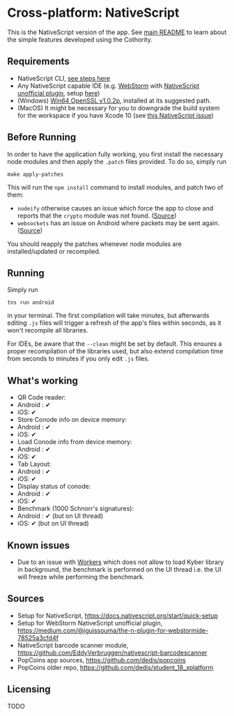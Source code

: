 #  Cross-platform: NativeScript

This is the NativeScript version of the app. See [main README](https://github.com/dedis/student_18_xps/blob/master/README.md) to learn about the simple features developed using the Cothority.

## Requirements
 - NativeScript CLI, [see steps here](https://docs.nativescript.org/start/quick-setup)
 - Any NativeScript capable IDE (e.g. [WebStorm](https://www.jetbrains.com/webstorm/) with [NativeScript unofficial plugin](https://plugins.jetbrains.com/plugin/8588-nativescript), setup [here](https://medium.com/@iguissouma/the-n-plugin-for-webstormide-78525a3cfd4f))
 - (Windows) [Win64 OpenSSL v1.0.2p](https://slproweb.com/download/Win64OpenSSL-1_0_2p.exe), installed at its suggested path.
 - (MacOS) It might be necessary for you to downgrade the build system for the workspace if you have Xcode 10 (see [this NativeScript issue](https://github.com/NativeScript/nativescript-cli/issues/3909#issuecomment-422782053))

## Before Running
In order to have the application fully working, you first install the necessary node modules and then apply the ``.patch`` files provided. To do so, simply run  
``` shell
make apply-patches
```
This will run the ``npm install`` command to install modules, and patch two of them:
 - ``nodeify`` otherwise causes an issue which force the app to close and reports that the ``crypto`` module was not found. ([Source](https://github.com/dedis/student_18_xplatform/issues/35))
 - ``websockets`` has an issue on Android where packets  may be sent again. ([Source](https://github.com/dedis/student_18_xplatform/issues/73))

 You should reapply the patches whenever node modules are installed/updated or recompiled.

## Running
Simply run
``` shell
tns run android
```
in your terminal. The first compilation will take minutes, but afterwards editing ``.js`` files will trigger a refresh of the app's files within seconds, as it won't recompile all libraries.

For IDEs, be aware that the ``--clean`` might be set by default. This ensures a proper recompilation of the libraries used, but also extend compilation time from seconds to minutes if you only edit ``.js`` files.

## What's working
 - QR Code reader:
  - Android : ✔
  - iOS: ✔
 - Store Conode info on device memory:
  - Android : ✔
  - iOS: ✔
 - Load Conode info from device memory:
  - Android : ✔
  - iOS: ✔
 - Tab Layout:
  - Android : ✔
  - iOS: ✔
 - Display status of conode:
  - Android : ✔
  - iOS: ✔
 - Benchmark (1000 Schnorr's signatures):
  - Android : ✔ (but on UI thread)
  - iOS: ✔ (but on UI thread)

## Known issues
   - Due to an issue with [Workers](https://docs.nativescript.org/core-concepts/multithreading-model) which does not allow to load Kyber library in background, the benchmark is performed on the UI thread i.e. the UI will freeze while performing the benchmark.

## Sources
 - Setup for NativeScript, https://docs.nativescript.org/start/quick-setup
 - Setup for WebStorm NativeScript unofficial plugin, https://medium.com/@iguissouma/the-n-plugin-for-webstormide-78525a3cfd4f
 - NativeScript barcode scanner module, https://github.com/EddyVerbruggen/nativescript-barcodescanner
 - PopCoins app sources, https://github.com/dedis/popcoins
 - PopCoins older repo, https://github.com/dedis/student_18_xplatform
## Licensing
TODO
